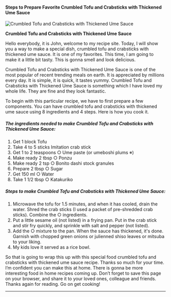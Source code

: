             

#### Steps to Prepare Favorite Crumbled Tofu and Crabsticks with Thickened Ume Sauce

![Crumbled Tofu and Crabsticks with Thickened Ume Sauce](https://img-global.cpcdn.com/recipes/4954386435407872/751x532cq70/crumbled-tofu-and-crabsticks-with-thickened-ume-sauce-recipe-main-photo.jpg)

**Crumbled Tofu and Crabsticks with Thickened Ume Sauce**

Hello everybody, it is John, welcome to my recipe site. Today, I will show you a way to make a special dish, crumbled tofu and crabsticks with thickened ume sauce. It is one of my favorites. This time, I am going to make it a little bit tasty. This is gonna smell and look delicious.

Crumbled Tofu and Crabsticks with Thickened Ume Sauce is one of the most popular of recent trending meals on earth. It is appreciated by millions every day. It is simple, it is quick, it tastes yummy. Crumbled Tofu and Crabsticks with Thickened Ume Sauce is something which I have loved my whole life. They are fine and they look fantastic.

To begin with this particular recipe, we have to first prepare a few components. You can have crumbled tofu and crabsticks with thickened ume sauce using 8 ingredients and 4 steps. Here is how you cook it.

##### The ingredients needed to make Crumbled Tofu and Crabsticks with Thickened Ume Sauce:

1.  Get 1 block Tofu
2.  Take 4 to 5 sticks Imitation crab stick
3.  Get 1 to 2 teaspoons ○ Ume paste (or umeboshi plums ※)
4.  Make ready 2 tbsp ○ Ponzu
5.  Make ready 2 tsp ○ Bonito dashi stock granules
6.  Prepare 2 tbsp ○ Sugar
7.  Get 150 ml ○ Water
8.  Take 1 1/2 tbsp ○ Katakuriko

##### Steps to make Crumbled Tofu and Crabsticks with Thickened Ume Sauce:

1.  Microwave the tofu for 1.5 minutes, and when it has cooled, drain the water. Shred the crab sticks (I used a packet of pre-shredded crab sticks). Combine the ○ ingredients.
2.  Put a little sesame oil (not listed) in a frying pan. Put in the crab stick and stir fry quickly, and sprinkle with salt and pepper (not listed).
3.  Add the ○ mixture to the pan. When the sauce has thickened, it's done. Garnish with chopped green onions or julienned shiso leaves or mitsuba to your liking.
4.  My kids love it served as a rice bowl.

So that is going to wrap this up with this special food crumbled tofu and crabsticks with thickened ume sauce recipe. Thanks so much for your time. I’m confident you can make this at home. There is gonna be more interesting food in home recipes coming up. Don’t forget to save this page on your browser, and share it to your loved ones, colleague and friends. Thanks again for reading. Go on get cooking!

* * *